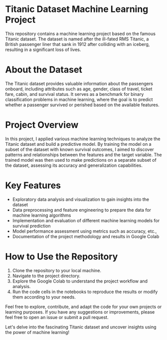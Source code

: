 # Titanic Dataset Machine Learning Project
This repository contains a machine learning project based on the famous Titanic dataset. The dataset is named after the ill-fated RMS Titanic, a British passenger liner that sank in 1912 after colliding with an iceberg, resulting in a significant loss of lives.

# About the Dataset
The Titanic dataset provides valuable information about the passengers onboard, including attributes such as age, gender, class of travel, ticket fare, cabin, and survival status. It serves as a benchmark for binary classification problems in machine learning, where the goal is to predict whether a passenger survived or perished based on the available features.

# Project Overview
In this project, I applied various machine learning techniques to analyze the Titanic dataset and build a predictive model. By training the model on a subset of the dataset with known survival outcomes, I aimed to discover patterns and relationships between the features and the target variable. The trained model was then used to make predictions on a separate subset of the dataset, assessing its accuracy and generalization capabilities.

# Key Features
* Exploratory data analysis and visualization to gain insights into the dataset
* Data preprocessing and feature engineering to prepare the data for machine learning algorithms
* Implementation and evaluation of different machine learning models for survival prediction
* Model performance assessment using metrics such as accuracy, etc.,
* Documentation of the project methodology and results in Google Colab

# How to Use the Repository
1. Clone the repository to your local machine.
2. Navigate to the project directory.
3. Explore the Google Colab to understand the project workflow and analysis.
4. Run the code cells in the notebooks to reproduce the results or modify them according to your needs.


Feel free to explore, contribute, and adapt the code for your own projects or learning purposes. If you have any suggestions or improvements, please feel free to open an issue or submit a pull request.

Let's delve into the fascinating Titanic dataset and uncover insights using the power of machine learning!
